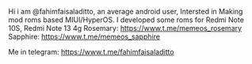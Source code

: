 Hi i am @fahimfaisaladitto, an average android user, Intersted in Making mod roms based MIUI/HyperOS. I developed some roms for Redmi Note 10S, Redmi Note 13 4g
Rosemary: https://www.t.me/memeos_rosemary
Sapphire: https://www.t.me/memeos_sapphire

Me in telegram: https://www.t.me/fahimfaisaladitto
